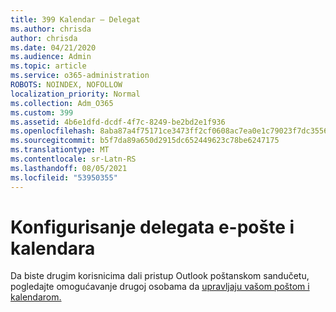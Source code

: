 ```yaml
---
title: 399 Kalendar – Delegat
ms.author: chrisda
author: chrisda
ms.date: 04/21/2020
ms.audience: Admin
ms.topic: article
ms.service: o365-administration
ROBOTS: NOINDEX, NOFOLLOW
localization_priority: Normal
ms.collection: Adm_O365
ms.custom: 399
ms.assetid: 4b6e1dfd-dcdf-4f7c-8249-be2bd2e1f936
ms.openlocfilehash: 8aba87a4f75171ce3473ff2cf0608ac7ea0e1c79023f7dc35566f023864c008e
ms.sourcegitcommit: b5f7da89a650d2915dc652449623c78be6247175
ms.translationtype: MT
ms.contentlocale: sr-Latn-RS
ms.lasthandoff: 08/05/2021
ms.locfileid: "53950355"
---
```

# <a name="configure-mail-and-calendar-delegates"></a>Konfigurisanje delegata e-pošte i kalendara

Da biste drugim korisnicima dali pristup Outlook poštanskom sandučetu, pogledajte omogućavanje drugoj osobama da [upravljaju vašom poštom i kalendarom.](https://support.office.com/article/9684b670-7588-4eea-8717-9e5799047540.aspx)
